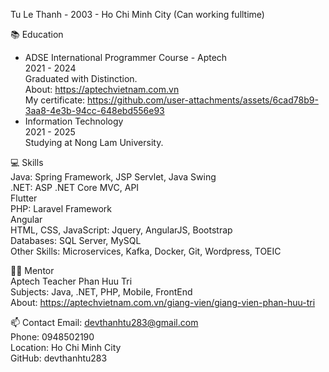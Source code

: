 Tu Le Thanh - 2003 - Ho Chi Minh City (Can working fulltime)

📚 Education
* ADSE International Programmer Course - Aptech  
2021 - 2024  
Graduated with Distinction.  
About: https://aptechvietnam.com.vn  
My certificate: https://github.com/user-attachments/assets/6cad78b9-3aa8-4e3b-94cc-648ebd556e93  
* Information Technology  
2021 - 2025  
Studying at Nong Lam University.  

💻 Skills  
Java: Spring Framework, JSP Servlet, Java Swing  
.NET: ASP .NET Core MVC, API  
Flutter  
PHP: Laravel Framework  
Angular  
HTML, CSS, JavaScript: Jquery, AngularJS, Bootstrap  
Databases: SQL Server, MySQL  
Other Skills: Microservices, Kafka, Docker, Git, Wordpress, TOEIC  

👨‍🏫 Mentor  
Aptech Teacher Phan Huu Tri  
Subjects: Java, .NET, PHP, Mobile, FrontEnd  
About: https://aptechvietnam.com.vn/giang-vien/giang-vien-phan-huu-tri  

📫 Contact
Email: devthanhtu283@gmail.com  
Phone: 0948502190  
Location: Ho Chi Minh City  
GitHub: devthanhtu283  
